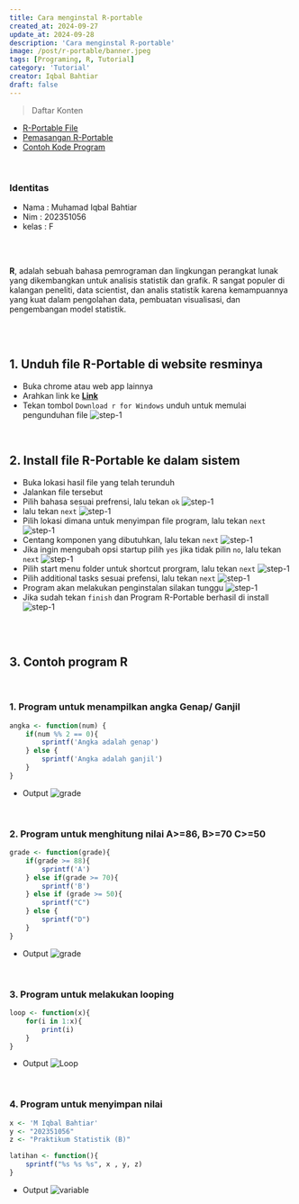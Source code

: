 ```yaml
---
title: Cara menginstal R-portable
created_at: 2024-09-27
update_at: 2024-09-28
description: 'Cara menginstal R-portable'
image: /post/r-portable/banner.jpeg
tags: [Programing, R, Tutorial]
category: 'Tutorial'
creator: Iqbal Bahtiar
draft: false 
---
```


> Daftar Konten

- [R-Portable File](#_1-unduh-file-r-portable-di-website-resminya)
- [Pemasangan R-Portable](#_2-install-file-r-portable-ke-dalam-sistem)
- [Contoh Kode Program](#_3-contoh-program-r)

<br>

### Identitas
- Nama  : Muhamad Iqbal Bahtiar
- Nim   : 202351056
- kelas : F

<br>
<br>

**R**, adalah sebuah bahasa pemrograman dan lingkungan perangkat lunak yang dikembangkan untuk analisis statistik dan grafik. R sangat populer di kalangan peneliti, data scientist, dan analis statistik karena kemampuannya yang kuat dalam pengolahan data, pembuatan visualisasi, dan pengembangan model statistik.

<br>
<br>

## 1. Unduh file R-Portable di website resminya
- Buka chrome atau web app lainnya
- Arahkan link ke **[Link](https://cran.r-project.org/bin/windows/base/)**
- Tekan tombol `Download r for Windows` unduh untuk memulai pengunduhan file
![step-1](/post/r-portable/step-1.png)

<br>

## 2. Install file R-Portable ke dalam sistem
- Buka lokasi hasil file yang telah terunduh
- Jalankan file tersebut
- Pilih bahasa sesuai prefrensi, lalu tekan `ok`
![step-1](/post/r-portable/step-2.png)
-  lalu tekan `next`
![step-1](/post/r-portable/step-3.png)
- Pilih lokasi dimana untuk menyimpan file program, lalu tekan `next`
![step-1](/post/r-portable/step-4.png)
- Centang komponen yang dibutuhkan, lalu tekan `next`
![step-1](/post/r-portable/step-5.png)
- Jika ingin mengubah opsi startup pilih `yes` jika tidak pilin `no`, lalu tekan `next`
![step-1](/post/r-portable/step-6.png)
- Pilih start menu folder untuk shortcut prorgram, lalu tekan `next`
![step-1](/post/r-portable/step-7.png)
- Pilih additional tasks sesuai prefensi, lalu tekan `next`
![step-1](/post/r-portable/step-8.png)
- Program akan melakukan penginstalan silakan tunggu
![step-1](/post/r-portable/step-9.png)
- Jika sudah tekan `finish` dan Program R-Portable berhasil di install
![step-1](/post/r-portable/step-10.png)

<br>
<br>

## 3. Contoh program R

<br>

### 1. Program untuk menampilkan angka Genap/ Ganjil

```r
angka <- function(num) {
    if(num %% 2 == 0){
        sprintf('Angka adalah genap')
    } else {
        sprintf('Angka adalah ganjil')
    }
}
```

- Output
![grade](/post/r-portable/angka.png)

<br>

### 2. Program untuk menghitung nilai A>=86, B>=70 C>=50

```r
grade <- function(grade){
    if(grade >= 88){
        sprintf('A')
    } else if(grade >= 70){
        sprintf('B')
    } else if (grade >= 50){
        sprintf("C")
    } else {
        sprintf("D")
    }
}
```

- Output
![grade](/post/r-portable/grade.png)

<br>

### 3. Program untuk melakukan looping

```r
loop <- function(x){
    for(i in 1:x){
        print(i)
    }
}
```

- Output
![Loop](/post/r-portable/loop.png)

<br>

### 4. Program untuk menyimpan nilai

```r
x <- 'M Iqbal Bahtiar'
y <- "202351056"
z <- "Praktikum Statistik (B)"

latihan <- function(){
    sprintf("%s %s %s", x , y, z)
}
```

- Output
![variable](/post/r-portable/variable.png)
